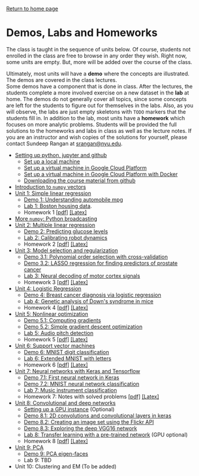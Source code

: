 [Return to home page](./README.md) 

# Demos, Labs and Homeworks

The class is taught in the sequence of units below.  Of course, students not enrolled in 
the class are free to browse in any order they wish.  Right now,
some units are empty.  But, more will be added over the course of the class.

Ultimately, most units will have a **demo** where the concepts are illustrated.
The demos are covered in the class lectures.  
Some demos have a component that is done in class.
After the lectures, the students complete a more involved
exercise on a new dataset in the **lab** at home.
The demos do not generally cover
all topics, since some concepts are left for the students to figure out 
for themselves in the labs.  Also, as you will observe, the labs are 
just empty skeletons with `TODO` markers that the students fill in.
In addition to the lab, most units have a **homework** which
focuses on more analytic problems.  Students will be 
provided the full solutions to the homeworks and labs in class
as well as the lecture notes.
If you are an instructor
and wish copies of the solutions for yourself,
please contact Sundeep Rangan at <srangan@nyu.edu>.

* [Setting up python, jupyter and github](./Basics/setup.md)
    * [Set up a local machine](./Basics/setup.md)
    * [Set up a virtual machine in Google Cloud Platform](./GCP/getting_started.md)
    * [Set up a virtual machine in Google Cloud Platform with Docker](./GCP/docker.md)
    * [Downloading the course material from github](./Basics/github.md)
* [Introduction to `numpy` vectors](./Basics/intro_vectors.ipynb)
* [Unit 1:  Simple linear regression](./simp_lin_reg/readme.md)
    * [Demo 1:  Understanding automobile mpg](./simp_lin_reg/auto_mpg.ipynb)
    * [Lab 1: Boston housing data](./simp_lin_reg/lab_housing_partial.ipynb). 
    * Homework 1 [[pdf]](./simp_lin_reg/hw/HW1.pdf) [[Latex]](./simp_lin_reg/hw/HW1.tex)
* [More `numpy`:  Python broadcasting](./Basics/numpy_axes_broadcasting.ipynb)      
* [Unit 2:  Multiple linear regression](./mult_lin_reg/readme.md)
    * [Demo 2:  Predicting glucose levels](./mult_lin_reg/glucose.ipynb)
    * [Lab 2: Calibrating robot dynamics](./mult_lin_reg/lab_robot_calib_partial.ipynb) 
    * Homework 2 [[pdf]](./mult_lin_reg/hw/HW2.pdf) [[Latex]](./mult_lin_reg/hw/HW2.tex)
* [Unit 3:  Model selection and regularization](./model_sel/readme.md)
    * [Demo 3.1:  Polynomial order selection with cross-validation](./model_sel/polyfit.ipynb)
    * [Demo 3.2:  LASSO regression for finding predictors of prostate cancer](./model_sel/prostate.ipynb) 
    * [Lab 3: Neural decoding of motor cortex signals](./model_sel/lab_neural_partial.ipynb)
    * Homework 3 [[pdf]](./model_sel/hw/HW3.pdf) [[Latex]](.//model_sel/hw/HW3.tex)
* [Unit 4:  Logistic Regression](./logistic/readme.md)
    * [Demo 4:  Breast cancer diagnosis via logistic regression](./logistic/breast_cancer.ipynb)
    * [Lab 4: Genetic analysis of Down's syndrome in mice](./logistic/lab_gene_partial.ipynb)
    * Homework 4 [[pdf]](./logistic/hw/HW4_Logistic.pdf) [[Latex]](./logistic/hw/HW4_Logistic.tex)
* [Unit 5:  Nonlinear optimization](./optim/readme.md)
    * [Demo 5.1:  Computing gradients](./optim/computing_gradients.ipynb)
    * [Demo 5.2:  Simple gradient descent optimization](./optim/grad_descent.ipynb)    
    * [Lab 5: Audio pitch detection](./optim/lab_audio_partial.ipynb)
    * Homework 5 [[pdf]](./optim/hw/HW5_Optim.pdf) [[Latex]](./optim/hw/HW5_Optim.tex)
* [Unit 6:  Support vector machines](./svm/readme.md)
    * [Demo 6:  MNIST digit classification](./svm/mnist_svm.ipynb)
    * [Lab 6: Extended MNIST with letters](./svm/lab06_ext_mnist_partial.ipynb)
    * Homework 6 [[pdf]](./svm/hw/HW6_svm.pdf) [[Latex]](./svm/hw/HW6_svm.tex)
* [Unit 7: Neural networks with Keras and Tensorflow](./neural/readme.md)
    * [Demo 7.1: First neural network in Keras](./neural/synthetic.ipynb)
    * [Demo 7.2: MNIST neural network classification](./neural/mnist_neural.ipynb)
    * [Lab 7:  Music instrument classification](./neural/lab07_music_partial.ipynb)
    * Homework 7: Notes with solved problems [[pdf]](./neural/hw/hw07_neural.pdf)
      [[Latex]](./neural/hw/hw07_neural.tex)
* [Unit 8:  Convolutional and deep networks](./cnn/readme.md)
    * [Setting up a GPU instance](./GCP/gpu_setup.md) (Optional)
    * [Demo 8.1: 2D convolutions and convolutional layers in keras](./cnn/convolutions.ipynb)
    * [Demo 8.2: Creating an image set using the Flickr API](./cnn/flickr_images.ipynb)
    * [Demo 8.3: Exploring the deep VGG16 network](./cnn/vgg16.ipynb)
    * [Lab 8:  Transfer learning with a pre-trained network](./cnn/lab08_fine_tune_partial.ipynb) (GPU optional)
    * Homework 8 [[pdf]](./cnn/hw/HW8_ConvNets.pdf) [[Latex]](./svm/hw/HW8_ConvNets.tex)
* [Unit 9:  PCA](./pca/readme.md)
    * [Demo 9:  PCA eigen-faces](./pca/eigen_face.ipynb)
    * Lab 9: TBD
* Unit 10:  Clustering and EM (To be added)
    

